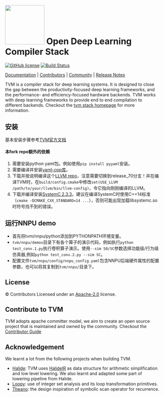 <img src=https://raw.githubusercontent.com/tqchen/tvm.ai/master/images/logo/tvm-logo-small.png width=128/> Open Deep Learning Compiler Stack
==============================================

[![GitHub license](https://dmlc.github.io/img/apache2.svg)](./LICENSE)
[![Build Status](http://ci.tvm.ai:8080/buildStatus/icon?job=tvm/master)](http://ci.tvm.ai:8080/job/tvm/job/master/)

[Documentation](https://docs.tvm.ai) |
[Contributors](CONTRIBUTORS.md) |
[Community](https://tvm.ai/community.html) |
[Release Notes](NEWS.md)

TVM is a compiler stack for deep learning systems. It is designed to close the gap between the
productivity-focused deep learning frameworks, and the performance- and efficiency-focused hardware backends.
TVM works with deep learning frameworks to provide end to end compilation to different backends.
Checkout the [tvm stack homepage](https://tvm.ai/)  for more information.

## 安装
基本安装步骤参考[TVM官方文档](https://docs.tvm.ai/install/from_source.html)
#### 本fork repo额外的依赖
1. 需要安装python yaml包。例如使用`pip install pyyaml`安装。
2. 需要编译并安装[yaml-cpp库](https://github.com/jbeder/yaml-cpp)。
3. 下载并按说明编译这个[LLVM repo](https://github.com/Elecky/llvm/tree/release_70)，注意需要切换到release_70分支！并在编译TVM时，在`build/config.cmake`中修改`set(USE_LLVM /path/to/your/llvm/bin/llvm-config)`，令它指向刚刚编译的LLVM。
4. 下载并编译安装[SystemC 2.3.3](https://accellera.org/images/downloads/standards/systemc/systemc-2.3.3.tar.gz)。建议在编译SystemC时使用C++14标准（`cmake -DCMAKE_CXX_STANDARD=14 ...`），否则可能出现加载libsystemc.so时符号找不到的错误。

## 运行NNPU demo
* 首先将tvm/nnpu/python添加到PYTHONPATH环境变量。
* `tvm/nnpu/demos`目录下有各个算子的演示代码，例如执行`python test_conv.1.py`执行卷积算子演示。使用`--sim S0/SC`参数选择功能级/行为级仿真器,例如`python test_conv.2.py --sim SC`。
* 配置文件`tvm/nnpu/config/nnpu_config.yaml`包含NNPU后端硬件属性的配置参数，也可以将其复制到`tvm/nnpu/`目录下。


License
-------
© Contributors Licensed under an [Apache-2.0](https://github.com/dmlc/tvm/blob/master/LICENSE) license.

Contribute to TVM
-----------------
TVM adopts apache committer model, we aim to create an open source project that is maintained and owned by the community.
Checkout the [Contributor Guide](https://docs.tvm.ai/contribute/)

Acknowledgement
---------------
We learnt a lot from the following projects when building TVM.
- [Halide](https://github.com/halide/Halide): TVM uses [HalideIR](https://github.com/dmlc/HalideIR) as data structure for
  arithmetic simplification and low level lowering. We also learnt and adapted some part of lowering pipeline from Halide.
- [Loopy](https://github.com/inducer/loopy): use of integer set analysis and its loop transformation primitives.
- [Theano](https://github.com/Theano/Theano): the design inspiration of symbolic scan operator for recurrence.
